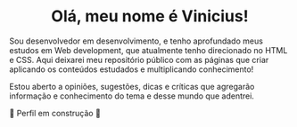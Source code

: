 <h1 align="center">Olá, meu nome é Vinicius!</h1>
<p align="left">          
Sou desenvolvedor em desenvolvimento, e tenho aprofundado meus estudos em Web development, que atualmente tenho direcionado no HTML e CSS. Aqui deixarei meu repositório público com as páginas que criar aplicando os conteúdos estudados e multiplicando conhecimento!
</p>
<p align="left"> 
Estou aberto a opiniões, sugestões, dicas e críticas que agregarão informação e conhecimento do tema e desse mundo que adentrei.
</p>
            
:construction:  Perfil em construção  :construction:
